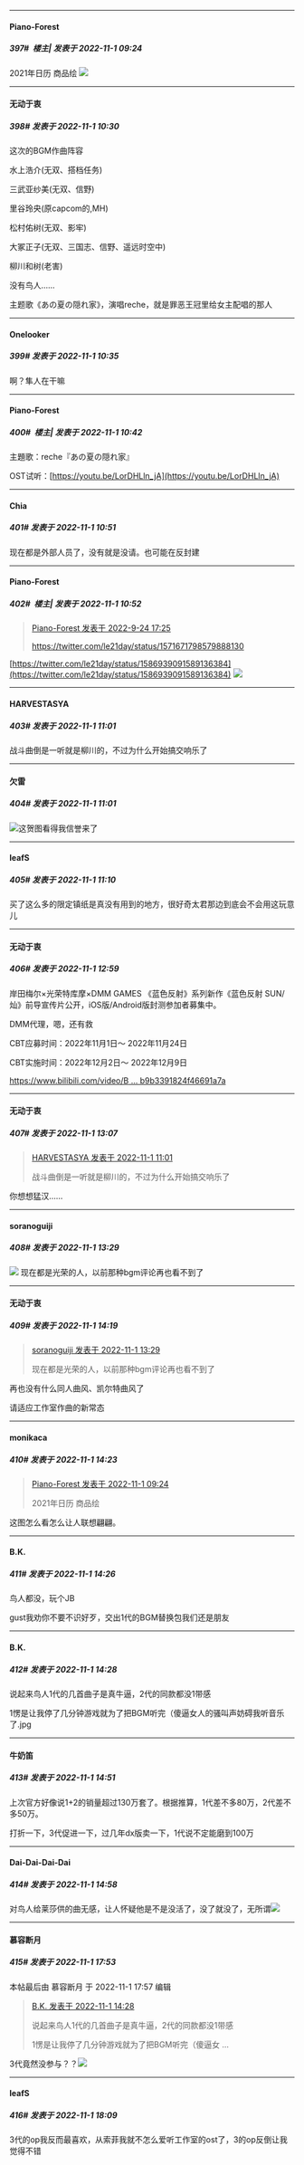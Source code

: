 

*****

####  Piano-Forest  
##### 397#         楼主| 发表于 2022-11-1 09:24

2021年日历 商品绘
<img src="https://p.sda1.dev/8/e0d4f132941dad16ad9a6c1748f28895/s19xrqhdkfy51.png" referrerpolicy="no-referrer">



*****

####  无动于衷  
##### 398#       发表于 2022-11-1 10:30

这次的BGM作曲阵容

水上浩介(无双、搭档任务)

三武亚纱美(无双、信野)

里谷玲央(原capcom的,MH)

松村佑树(无双、影牢)

大冢正子(无双、三国志、信野、遥远时空中)

柳川和树(老害)

没有鸟人……

主题歌《あの夏の隠れ家》，演唱reche，就是罪恶王冠里给女主配唱的那人



*****

####  Onelooker  
##### 399#       发表于 2022-11-1 10:35

啊？隼人在干嘛



*****

####  Piano-Forest  
##### 400#         楼主| 发表于 2022-11-1 10:42

主題歌：reche『あの夏の隠れ家』

OST试听：[https://youtu.be/LorDHLln_jA](https://youtu.be/LorDHLln_jA)



*****

####  Chia  
##### 401#       发表于 2022-11-1 10:51

现在都是外部人员了，没有就是没请。也可能在反封建

*****

####  Piano-Forest  
##### 402#         楼主| 发表于 2022-11-1 10:52

<blockquote><a href="httphttps://bbs.saraba1st.com/2b/forum.php?mod=redirect&amp;goto=findpost&amp;pid=57626992&amp;ptid=2089116" target="_blank">Piano-Forest 发表于 2022-9-24 17:25</a>

https://twitter.com/le21day/status/1571671798579888130</blockquote>
[https://twitter.com/le21day/status/1586939091589136384](https://twitter.com/le21day/status/1586939091589136384)
<img src="https://p.sda1.dev/8/55585f92f1ec0bfa66c80c92fa9ea970/20221101_104252.jpg" referrerpolicy="no-referrer">



*****

####  HARVESTASYA  
##### 403#       发表于 2022-11-1 11:01

战斗曲倒是一听就是柳川的，不过为什么开始搞交响乐了

*****

####  欠雷  
##### 404#       发表于 2022-11-1 11:01

<img src="https://static.saraba1st.com/image/smiley/face2017/077.png" referrerpolicy="no-referrer">这贺图看得我信誉来了

*****

####  leafS  
##### 405#       发表于 2022-11-1 11:10

买了这么多的限定镇纸是真没有用到的地方，很好奇太君那边到底会不会用这玩意儿



*****

####  无动于衷  
##### 406#       发表于 2022-11-1 12:59

岸田梅尔×光荣特库摩×DMM GAMES 《蓝色反射》系列新作《蓝色反射 SUN/灿》前导宣传片公开，iOS版/Android版封测参加者募集中。

DMM代理，嗯，还有救

CBT应募时间：2022年11月1日〜 2022年11月24日

CBT实施时间：2022年12月2日〜 2022年12月9日

[https://www.bilibili.com/video/B ... b9b3391824f46691a7a](https://www.bilibili.com/video/BV158411h7iX/?vd_source=6fea1023567c2b9b3391824f46691a7a)



*****

####  无动于衷  
##### 407#       发表于 2022-11-1 13:07

<blockquote><a href="httphttps://bbs.saraba1st.com/2b/forum.php?mod=redirect&amp;goto=findpost&amp;pid=58219410&amp;ptid=2089116" target="_blank">HARVESTASYA 发表于 2022-11-1 11:01</a>

战斗曲倒是一听就是柳川的，不过为什么开始搞交响乐了</blockquote>
你想想猛汉……



*****

####  soranoguiji  
##### 408#       发表于 2022-11-1 13:29

<img src="https://static.saraba1st.com/image/smiley/face2017/001.png" referrerpolicy="no-referrer"> 现在都是光荣的人，以前那种bgm评论再也看不到了



*****

####  无动于衷  
##### 409#       发表于 2022-11-1 14:19

<blockquote><a href="httphttps://bbs.saraba1st.com/2b/forum.php?mod=redirect&amp;goto=findpost&amp;pid=58222200&amp;ptid=2089116" target="_blank">soranoguiji 发表于 2022-11-1 13:29</a>

现在都是光荣的人，以前那种bgm评论再也看不到了</blockquote>
再也没有什么同人曲风、凯尔特曲风了

请适应工作室作曲的新常态



*****

####  monikaca  
##### 410#       发表于 2022-11-1 14:23

<blockquote><a href="httphttps://bbs.saraba1st.com/2b/forum.php?mod=redirect&amp;goto=findpost&amp;pid=58217513&amp;ptid=2089116" target="_blank">Piano-Forest 发表于 2022-11-1 09:24</a>

2021年日历 商品绘</blockquote>
这图怎么看怎么让人联想翩翩。

*****

####  B.K.  
##### 411#       发表于 2022-11-1 14:26

鸟人都没，玩个JB

gust我劝你不要不识好歹，交出1代的BGM替换包我们还是朋友

*****

####  B.K.  
##### 412#       发表于 2022-11-1 14:28

说起来鸟人1代的几首曲子是真牛逼，2代的同款都没1带感

1愣是让我停了几分钟游戏就为了把BGM听完（傻逼女人的骚叫声妨碍我听音乐了.jpg



*****

####  牛奶笛  
##### 413#       发表于 2022-11-1 14:51

上次官方好像说1+2的销量超过130万套了。根据推算，1代差不多80万，2代差不多50万。

打折一下，3代促进一下，过几年dx版卖一下，1代说不定能磨到100万

*****

####  Dai-Dai-Dai-Dai  
##### 414#       发表于 2022-11-1 14:58

对鸟人给莱莎供的曲无感，让人怀疑他是不是没活了，没了就没了，无所谓<img src="https://static.saraba1st.com/image/smiley/face2017/001.png" referrerpolicy="no-referrer">



*****

####  慕容断月  
##### 415#       发表于 2022-11-1 17:53

 本帖最后由 慕容断月 于 2022-11-1 17:57 编辑 
<blockquote><a href="httphttps://bbs.saraba1st.com/2b/forum.php?mod=redirect&amp;goto=findpost&amp;pid=58223130&amp;ptid=2089116" target="_blank">B.K. 发表于 2022-11-1 14:28</a>

说起来鸟人1代的几首曲子是真牛逼，2代的同款都没1带感

1愣是让我停了几分钟游戏就为了把BGM听完（傻逼女 ...</blockquote>
3代竟然没参与？？<img src="https://static.saraba1st.com/image/smiley/face2017/105.png" referrerpolicy="no-referrer">



*****

####  leafS  
##### 416#       发表于 2022-11-1 18:09

3代的op我反而最喜欢，从索菲我就不怎么爱听工作室的ost了，3的op反倒让我觉得不错

